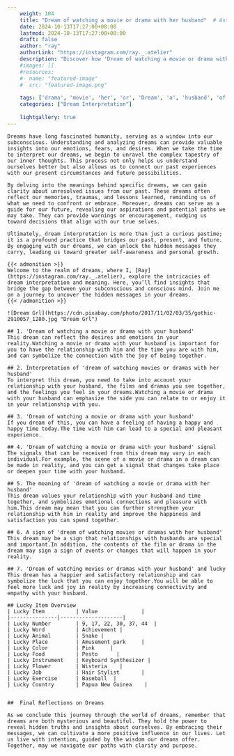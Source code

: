 ```yaml
---
    weight: 104
    title: "Dream of watching a movie or drama with her husband"  # Assuming 'title' column exists
    date: 2024-10-13T17:27:00+08:00
    lastmod: 2024-10-13T17:27:00+08:00
    draft: false
    author: "ray"
    authorLink: "https://instagram.com/ray._.atelier"
    description: "Discover how 'Dream of watching a movie or drama with her husband' can interpret your future and uncover its significant meanings in your life."
    #images: []
    #resources:
    #- name: "featured-image"
    #  src: "featured-image.png"
    
    tags: ['drama', 'movie', 'her', 'or', 'Dream', 'a', 'husband', 'of', 'watching', 'with']
    categories: ["Dream Interpretation"]
    
    lightgallery: true
---
```

    
    Dreams have long fascinated humanity, serving as a window into our subconscious. Understanding and analyzing dreams can provide valuable insights into our emotions, fears, and desires. When we take the time to interpret our dreams, we begin to unravel the complex tapestry of our inner thoughts. This process not only helps us understand ourselves better but also allows us to connect our past experiences with our present circumstances and future possibilities.
    
    By delving into the meanings behind specific dreams, we can gain clarity about unresolved issues from our past. These dreams often reflect our memories, traumas, and lessons learned, reminding us of what we need to confront or embrace. Moreover, dreams can serve as a guide for our future, revealing our aspirations and potential paths we may take. They can provide warnings or encouragement, nudging us toward decisions that align with our true selves.
    
    Ultimately, dream interpretation is more than just a curious pastime; it is a profound practice that bridges our past, present, and future. By engaging with our dreams, we can unlock the hidden messages they carry, leading us toward greater self-awareness and personal growth.
    
    {{< admonition >}}
    Welcome to the realm of dreams, where I, [Ray](https://instagram.com/ray._.atelier), explore the intricacies of dream interpretation and meaning. Here, you’ll find insights that bridge the gap between your subconscious and conscious mind. Join me on a journey to uncover the hidden messages in your dreams.
    {{< /admonition >}}
    
    ![Dream Grl](https://cdn.pixabay.com/photo/2017/11/02/03/35/gothic-2910057_1280.jpg "Dream Grl")
    
    ## 1. 'Dream of watching a movie or drama with your husband'
    This dream can reflect the desires and emotions in your reality.Watching a movie or drama with your husband is important for you to have the relationship with him and the time you are with him, and can symbolize the connection with the joy of being together.
    
    ## 2. Interpretation of 'dream of watching movies or dramas with her husband'
    To interpret this dream, you need to take into account your relationship with your husband, the films and dramas you see together, and the feelings you feel in your dreams.Watching a movie or drama with your husband can emphasize the side you can relate to or enjoy it in your relationship with you.
    
    ## 3. 'Dream of watching a movie or drama with your husband'
    If you dream of this, you can have a feeling of having a happy and happy time today.The time with him can lead to a special and pleasant experience.
    
    ## 4. 'Dream of watching a movie or drama with your husband' signal
    The signals that can be received from this dream may vary in each individual.For example, the scene of a movie or drama in a dream can be made in reality, and you can get a signal that changes take place or deepen your time with your husband.
    
    ## 5. The meaning of 'dream of watching a movie or drama with her husband'
    This dream values your relationship with your husband and time together, and symbolizes emotional connections and pleasure with him.This dream may mean that you can further strengthen your relationship with him in reality and improve the happiness and satisfaction you can spend together.
    
    ## 6. A sign of 'dream of watching movies or dramas with her husband'
    This dream may be a sign that relationships with husbands are special and important.In addition, the contents of the film or drama in the dream may sign a sign of events or changes that will happen in your reality.
    
    ## 7. 'Dream of watching movies or dramas with your husband' and lucky
    This dream has a happier and satisfactory relationship and can symbolize the luck that you can enjoy together.You will be able to feel more luck and joy in reality by increasing connectivity and empathy with your husband.
    
    ## Lucky Item Overview
    | Lucky Item          | Value              |
    |---------------|--------------------|
    | Lucky Number        | 9, 17, 22, 30, 37, 44  |
    | Lucky Word          | Achievement |
    | Lucky Animal        | Snake |
    | Lucky Place         | Amusement park     |
    | Lucky Color         | Pink     |
    | Lucky Food          | Pesto      |
    | Lucky Instrument    | Keyboard Synthesizer |
    | Lucky Flower        | Wisteria    |
    | Lucky Job           | Hair Stylist       |
    | Lucky Exercise      | Baseball  |
    | Lucky Country       | Papua New Guinea    |
    
    
    ##  Final Reflections on Dreams
    
    As we conclude this journey through the world of dreams, remember that dreams are both mysterious and beautiful. They hold the power to reveal hidden truths and insights about ourselves. By embracing their messages, we can cultivate a more positive influence in our lives. Let us live with intention, guided by the wisdom our dreams offer. Together, may we navigate our paths with clarity and purpose.
    